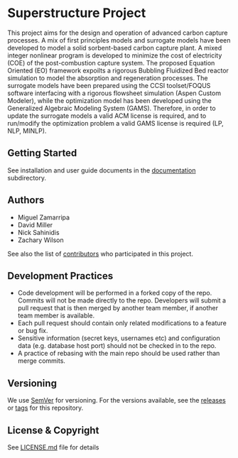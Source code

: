 # Superstructure Project
This project aims for the design and operation of advanced carbon capture processes. A mix of first principles models and surrogate models have been developed to model a solid sorbent-based carbon capture plant. A mixed integer nonlinear program is developed to minimize the cost of electricity (COE) of the post-combustion capture system. The proposed Equation Oriented (EO) framework expoilts a rigorous Bubbling Fluidized Bed reactor simulation to model the absorption and regeneration processes.
The surrogate models have been prepared using the CCSI toolset/FOQUS software interfacing with a rigorous flowsheet simulation (Aspen Custom Modeler), while the optimization model has been developed using the Generalized Algebraic Modeling System (GAMS). Therefore, in order to update the surrogate models a valid ACM license is required, and to run/modify the optimization problem a valid GAMS license is required (LP, NLP, MINLP).

## Getting Started

See installation and user guide documents in the [documentation](./docs) subdirectory.

## Authors

* Miguel Zamarripa
* David Miller
* Nick Sahinidis
* Zachary Wilson

See also the list of [contributors](../../contributors) who participated in this project.

## Development Practices

* Code development will be performed in a forked copy of the repo. Commits will not be 
  made directly to the repo. Developers will submit a pull request that is then merged
  by another team member, if another team member is available.
* Each pull request should contain only related modifications to a feature or bug fix.  
* Sensitive information (secret keys, usernames etc) and configuration data 
  (e.g. database host port) should not be checked in to the repo.
* A practice of rebasing with the main repo should be used rather than merge commits.

## Versioning

We use [SemVer](http://semver.org/) for versioning. For the versions available, 
see the [releases](../../releases) or [tags](../../tags) for this repository. 

## License & Copyright

See [LICENSE.md](LICENSE.md) file for details
